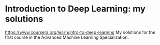# Introduction to Deep Learning: my solutions
https://www.coursera.org/learn/intro-to-deep-learning
My solutions for the first course in the Advanced Machine Learning Specialization. 
